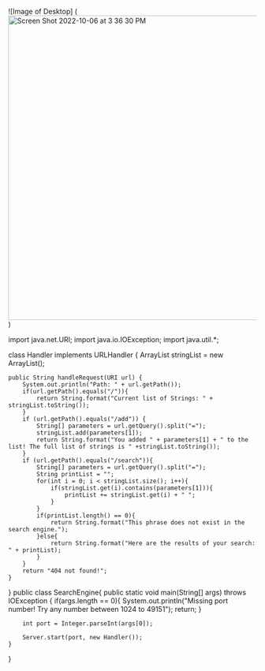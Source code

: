 ![Image of Desktop] (<img width="618" alt="Screen Shot 2022-10-06 at 3 36 30 PM" src="https://user-images.githubusercontent.com/115192246/194431227-a06c2777-b77a-4f19-bdc8-408ac6ade38b.png">)




import java.net.URI;
import java.io.IOException;
import java.util.*;

class Handler implements URLHandler {
    ArrayList<String> stringList = new ArrayList<String>();

    public String handleRequest(URI url) {
        System.out.println("Path: " + url.getPath());
        if(url.getPath().equals("/")){
            return String.format("Current list of Strings: " + stringList.toString());
        }
        if (url.getPath().equals("/add")) {
            String[] parameters = url.getQuery().split("=");
            stringList.add(parameters[1]);
            return String.format("You added " + parameters[1] + " to the list! The full list of strings is " +stringList.toString());
        }
        if (url.getPath().equals("/search")){
            String[] parameters = url.getQuery().split("=");
            String printList = "";
            for(int i = 0; i < stringList.size(); i++){
                if(stringList.get(i).contains(parameters[1])){
                    printList += stringList.get(i) + " ";
                }
            }
            if(printList.length() == 0){
                return String.format("This phrase does not exist in the search engine.");
            }else{
                return String.format("Here are the results of your search: " + printList);
            }
        }
        return "404 not found!";
    }
}
public class SearchEngine{
    public static void main(String[] args) throws IOException {
        if(args.length == 0){
            System.out.println("Missing port number! Try any number between 1024 to 49151");
            return;
        }

        int port = Integer.parseInt(args[0]);

        Server.start(port, new Handler());
    }
}
